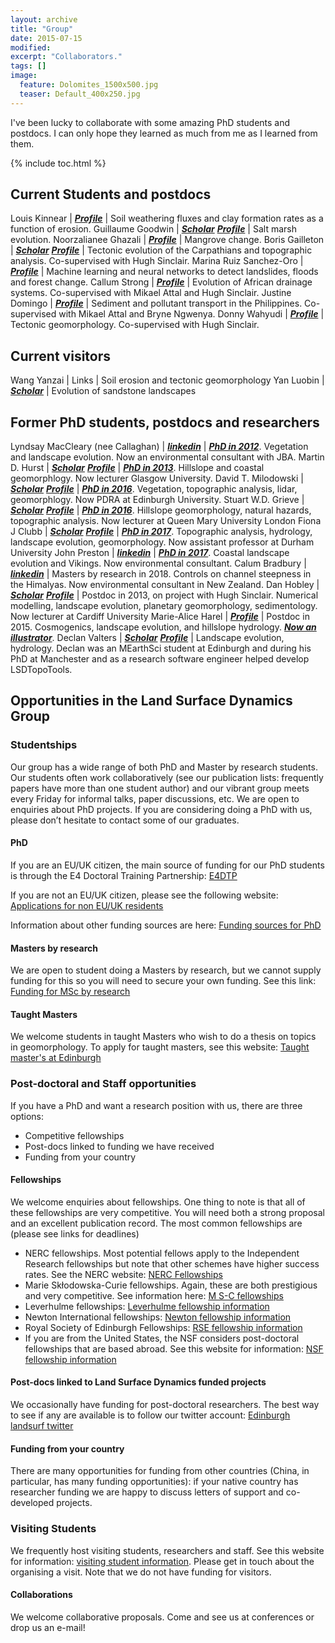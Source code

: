 ```yaml
---
layout: archive
title: "Group"
date: 2015-07-15
modified:
excerpt: "Collaborators."
tags: []
image:
  feature: Dolomites_1500x500.jpg
  teaser: Default_400x250.jpg
---
```


I've been lucky to collaborate with some amazing PhD students and postdocs. I can only hope they learned as much from me as I learned from them.

{% include toc.html %}

## Current Students and postdocs

Louis Kinnear | [**_Profile_**](https://www.ed.ac.uk/geosciences/people/person.html?indv=4127) | Soil weathering fluxes and clay formation rates as a function of erosion.
Guillaume Goodwin | [**_Scholar_**](https://scholar.google.com/citations?user=Or3grvoAAAAJ&hl=en&oi=ao) [**_Profile_**](https://www.ed.ac.uk/geosciences/people/person.html?indv=4505) | Salt marsh evolution. 
Noorzalianee Ghazali | [**_Profile_**](https://www.ed.ac.uk/geosciences/people/person.html?indv=4433) | Mangrove change.
Boris Gailleton | [**_Scholar_**](https://scholar.google.com/citations?user=r5HIc00AAAAJ&hl=en&oi=ao) [**_Profile_**](https://www.ed.ac.uk/geosciences/people/person.html?indv=5391) | Tectonic evolution of the Carpathians and topographic analysis. Co-supervised with Hugh Sinclair.
Marina Ruiz Sanchez-Oro | [**_Profile_**](https://www.ed.ac.uk/geosciences/people/person.html?indv=13531) | Machine learning and neural networks to detect landslides, floods and forest change.
Callum Strong | [**_Profile_**](https://www.ed.ac.uk/geosciences/people/person.html?indv=11090) | Evolution of African drainage systems. Co-supervised with Mikael Attal and Hugh Sinclair.
Justine Domingo | [**_Profile_**](https://www.ed.ac.uk/geosciences/people/person.html?indv=7001) | Sediment and pollutant transport in the Philippines. Co-supervised with Mikael Attal and Bryne Ngwenya.
Donny Wahyudi | [**_Profile_**](https://www.ed.ac.uk/geosciences/people/person.html?indv=12284) | Tectonic geomorphology. Co-supervised with Hugh Sinclair.

## Current visitors

Wang Yanzai | Links | Soil erosion and tectonic geomorphology
Yan Luobin | [**_Scholar_**](https://scholar.google.com/citations?user=_ASOJmAAAAAJ&hl=en&oi=ao) | Evolution of sandstone landscapes


## Former PhD students, postdocs and researchers

Lyndsay MacCleary (nee Callaghan) | [**_linkedin_**](https://www.linkedin.com/in/lynsey-macleary-a0b3633b/?originalSubdomain=uk ) | [**_PhD in 2012_**](https://era.ed.ac.uk/handle/1842/6213). Vegetation and landscape evolution. Now an environmental consultant with JBA. 
Martin D. Hurst | [**_Scholar_**](https://scholar.google.com/citations?user=9--6x5sAAAAJ&hl=en) [**_Profile_**](https://www.gla.ac.uk/schools/ges/staff/martinhurst/) | [**_PhD in 2013_**](https://era.ed.ac.uk/handle/1842/12228). Hillslope and coastal geomorphlogy. Now lecturer Glasgow University. 
David T. Milodowski | [**_Scholar_**](https://scholar.google.com/citations?user=ay1R3UgAAAAJ&hl=en) [**_Profile_**](https://www.research.ed.ac.uk/portal/en/persons/david-milodowski(0130326f-fa97-48ed-843b-7bcc72e89065).html) | [**_PhD in 2016_**](https://era.ed.ac.uk/handle/1842/20438). Vegetation, topographic analysis, lidar, geomorphlogy. Now PDRA at Edinburgh University. 
Stuart W.D. Grieve | [**_Scholar_**](https://scholar.google.com/citations?user=LnCvUwwAAAAJ&hl=en) [**_Profile_**](https://swdg.io/) | [**_PhD in 2016_**](https://era.ed.ac.uk/handle/1842/25398). Hillslope geomorphology, natural hazards, topographic analysis. Now lecturer at Queen Mary University London
Fiona J Clubb | [**_Scholar_**](https://scholar.google.com/citations?user=LnCvUwwAAAAJ&hl=en) [**_Profile_**](https://fclubb.github.io/) | [**_PhD in 2017_**](https://era.ed.ac.uk/handle/1842/28817). Topographic analysis, hydrology, landscape evolution, geomorphology. Now assistant professor at Durham University
John Preston | [**_linkedin_**](https://www.linkedin.com/in/john-preston-61b76a22/?originalSubdomain=uk) | [**_PhD in 2017_**](https://era.ed.ac.uk/handle/1842/31430). Coastal landscape evolution and Vikings. Now environmental consultant. 
Calum Bradbury | [**_linkedin_**](https://www.linkedin.com/in/calum-bradbury-gis/?originalSubdomain=nz) | Masters by research in 2018. Controls on channel steepness in the Himalyas. Now environmental consultant in New Zealand. 
Dan Hobley | [**_Scholar_**](https://scholar.google.com/citations?user=kJ13b-kAAAAJ&hl=en) [**_Profile_**](https://www.cardiff.ac.uk/people/view/481890-) | Postdoc in 2013, on project with Hugh Sinclair. Numerical modelling, landscape evolution, planetary geomorphology, sedimentology. Now lecturer at Cardiff University
Marie-Alice Harel | [**_Profile_**](http://www.maharel.com/) | Postdoc in 2015. Cosmogenics, landscape evolution, and hillslope hydrology. [**_Now an illustrator_**](https://www.etsy.com/uk/shop/maharelillo). 
Declan Valters | [**_Scholar_**](https://scholar.google.com/citations?user=0OIHQmIAAAAJ&hl=en) [**_Profile_**](https://www.bgs.ac.uk/staff/profiles/52311.html) | Landscape evolution, hydrology. Declan was an MEarthSci student at Edinburgh and during his PhD at Manchester and as a research software engineer helped develop LSDTopoTools.


## Opportunities in the Land Surface Dynamics Group

### Studentships

Our group has a wide range of both PhD and Master by research students. Our students often work collaboratively (see our publication lists: frequently papers have more than one student author) and our vibrant group meets every Friday for informal talks, paper discussions, etc. We are open to enquiries about PhD projects. If you are considering doing a PhD with us, please don’t hesitate to contact some of our graduates.  

#### PhD

If you are an EU/UK citizen, the main source of funding for our PhD students is through the E4 Doctoral Training Partnership: [E4DTP](https://www.ed.ac.uk/e4-dtp) 

If you are not an EU/UK citizen, please see the following website: [Applications for non EU/UK residents](https://www.ed.ac.uk/geosciences/postgraduate/phd/applying/process)

Information about other funding sources are here: [Funding sources for PhD](https://www.ed.ac.uk/geosciences/postgraduate/phd/fees-funding/funding)

#### Masters by research

We are open to student doing a Masters by research, but we cannot supply funding for this so you will need to secure your own funding. See this link: [Funding for MSc by research](https://www.ed.ac.uk/geosciences/postgraduate/phd/fees-funding/funding)

#### Taught Masters

We welcome students in taught Masters who wish to do a thesis on topics in geomorphology. To apply for taught masters, see this website: [Taught master's at Edinburgh](https://www.ed.ac.uk/geosciences/postgraduate/taught-masters)

### Post-doctoral and Staff opportunities

If you have a PhD and want a research position with us, there are three options:
* Competitive fellowships
* Post-docs linked to funding we have received
* Funding from your country

#### Fellowships

We welcome enquiries about fellowships. One thing to note is that all of these fellowships are very competitive. You will need both a strong proposal and an excellent publication record. The most common fellowships are (please see links for deadlines)
* NERC fellowships. Most potential fellows apply to the Independent Research fellowships but note that other schemes have higher success rates. See the NERC website: [NERC Fellowships](https://nerc.ukri.org/funding/available/fellowships/)
* Marie Skłodowska-Curie fellowships. Again, these are both prestigious and very competitive. See information here: [M S-C fellowships](https://ec.europa.eu/research/mariecurieactions/node_en) 
* Leverhulme fellowships:  [Leverhulme fellowship information](https://www.leverhulme.ac.uk/early-career-fellowships)
* Newton International fellowships: [Newton fellowship information](https://royalsociety.org/grants-schemes-awards/grants/newton-international/)
* Royal Society of Edinburgh Fellowships: [RSE fellowship information](https://www.rse.org.uk/awards/rse-personal-research-fellowships/)
* If you are from the United States, the NSF considers post-doctoral fellowships that are based abroad. See this website for information: [NSF fellowship information](https://www.nsf.gov/funding/pgm_summ.jsp?pims_id=503144&org=NSF)

#### Post-docs linked to Land Surface Dynamics funded projects

We occasionally have funding for post-doctoral researchers. The best way to see if any are available is to follow our twitter account: [Edinburgh landsurf twitter](https://twitter.com/EdinLandSurf)

#### Funding from your country

There are many opportunities for funding from other countries (China, in particular, has many funding opportunities): if your native country has researcher funding we are happy to discuss letters of support and co-developed projects. 

### Visiting Students

We frequently host visiting students, researchers and staff. See this website for information: [visiting student information](https://www.ed.ac.uk/geosciences/postgraduate/phd/visiting-students). Please get in touch about the organising a visit. Note that we do not have funding for visitors.

#### Collaborations

We welcome collaborative proposals. Come and see us at conferences or drop us an e-mail!

